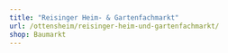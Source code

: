 ```yaml
---
title: "Reisinger Heim- & Gartenfachmarkt"
url: /ottensheim/reisinger-heim-und-gartenfachmarkt/
shop: Baumarkt
---
```

